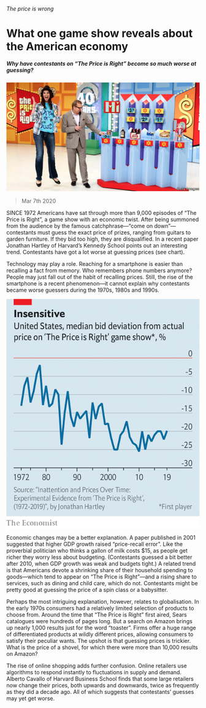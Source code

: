###### The price is wrong

# What one game show reveals about the American economy 

##### Why have contestants on “The Price is Right” become so much worse at guessing? 

![image](images/20200307_USP504.jpg) 

> Mar 7th 2020 

SINCE 1972 Americans have sat through more than 9,000 episodes of “The Price is Right”, a game show with an economic twist. After being summoned from the audience by the famous catchphrase—“come on down”—contestants must guess the exact price of prizes, ranging from guitars to garden furniture. If they bid too high, they are disqualified. In a recent paper Jonathan Hartley of Harvard’s Kennedy School points out an interesting trend. Contestants have got a lot worse at guessing prices (see chart).

Technology may play a role. Reaching for a smartphone is easier than recalling a fact from memory. Who remembers phone numbers anymore? People may just fall out of the habit of recalling prices. Still, the rise of the smartphone is a recent phenomenon—it cannot explain why contestants became worse guessers during the 1970s, 1980s and 1990s.

![image](images/20200307_USC410.png) 


Economic changes may be a better explanation. A paper published in 2001 suggested that higher GDP growth raised “price-recall error”. Like the proverbial politician who thinks a gallon of milk costs $15, as people get richer they worry less about budgeting. (Contestants guessed a bit better after 2010, when GDP growth was weak and budgets tight.) A related trend is that Americans devote a shrinking share of their household spending to goods—which tend to appear on “The Price is Right”—and a rising share to services, such as dining and child care, which do not. Contestants might be pretty good at guessing the price of a spin class or a babysitter.

Perhaps the most intriguing explanation, however, relates to globalisation. In the early 1970s consumers had a relatively limited selection of products to choose from. Around the time that “The Price is Right” first aired, Sears catalogues were hundreds of pages long. But a search on Amazon brings up nearly 1,000 results just for the word “toaster”. Firms offer a huge range of differentiated products at wildly different prices, allowing consumers to satisfy their peculiar wants. The upshot is that guessing prices is trickier. What is the price of a shovel, for which there were more than 10,000 results on Amazon?

The rise of online shopping adds further confusion. Online retailers use algorithms to respond instantly to fluctuations in supply and demand. Alberto Cavallo of Harvard Business School finds that some large retailers now change their prices, both upwards and downwards, twice as frequently as they did a decade ago. All of which suggests that contestants’ guesses may yet get worse.

